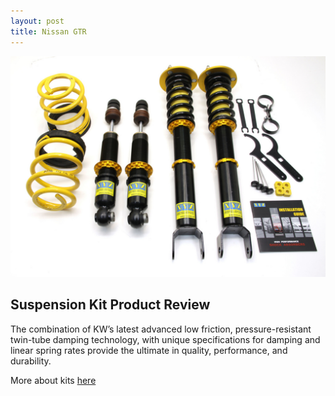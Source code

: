 ```yaml
---
layout: post
title: Nissan GTR
---
```


![Nissan Gtr](/images/suspension.jpg)
## Suspension Kit Product Review

The combination of KW’s latest advanced low friction, pressure-resistant twin-tube damping technology, with unique specifications for damping and linear spring rates provide the ultimate in quality, performance, and durability. 

More about kits [here](https://github.com/Nismo-Premium/nismo-premium.github.io/blob/master/_posts/2018-11-20-modifying.md)
